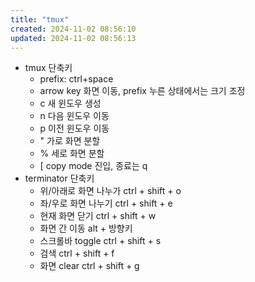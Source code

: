 ```yaml
---
title: "tmux"
created: 2024-11-02 08:56:10
updated: 2024-11-02 08:56:13
---
```

  * tmux 단축키
    * prefix: ctrl+space
    * arrow key 화면 이동, prefix 누른 상태에서는 크기 조정
    * c 새 윈도우 생성
    * n 다음 윈도우 이동
    * p 이전 윈도우 이동
    * " 가로 화면 분할
    * % 세로 화면 분할
    * [ copy mode 진입, 종료는 q
  * terminator 단축키
    * 위/아래로 화면 나누가 ctrl + shift + o
    * 좌/우로 화면 나누기 ctrl + shift + e
    * 현재 화면 닫기 ctrl + shift + w
    * 화면 간 이동 alt + 방향키
    * 스크롤바 toggle ctrl + shift + s
    * 검색 ctrl + shift + f
    * 화면 clear ctrl + shift + g 